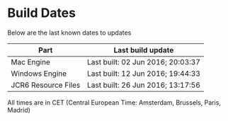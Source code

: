 # Build Dates

Below are the last known dates to updates

Part | Last build update
-----|-----
Mac Engine | Last built: 02 Jun 2016; 20:03:37
Windows Engine | Last built: 12 Jun 2016; 19:44:33
JCR6 Resource Files | Last built: 26 Jun 2016; 13:17:56
All times are in CET (Central European Time: Amsterdam, Brussels, Paris, Madrid)



